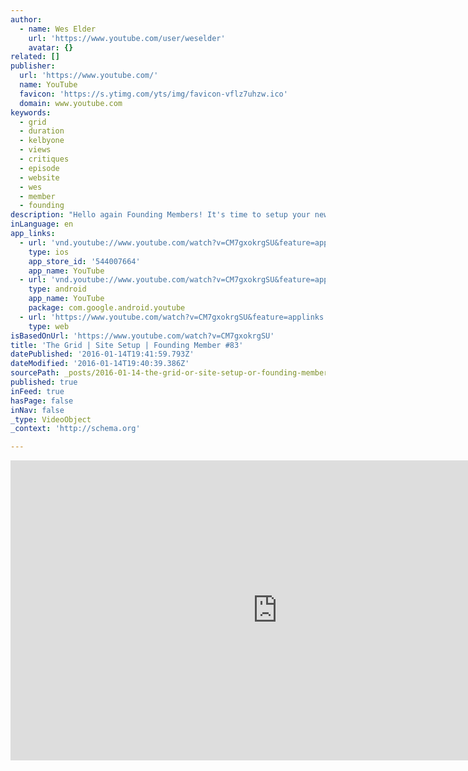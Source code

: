 ```yaml
---
author:
  - name: Wes Elder
    url: 'https://www.youtube.com/user/weselder'
    avatar: {}
related: []
publisher:
  url: 'https://www.youtube.com/'
  name: YouTube
  favicon: 'https://s.ytimg.com/yts/img/favicon-vflz7uhzw.ico'
  domain: www.youtube.com
keywords:
  - grid
  - duration
  - kelbyone
  - views
  - critiques
  - episode
  - website
  - wes
  - member
  - founding
description: "Hello again Founding Members! It's time to setup your new website on The Grid. This video took longer to shoot then in the playback. The reason was that I forgot an important step which I had to go back and sort out. You get to see everything I did."
inLanguage: en
app_links:
  - url: 'vnd.youtube://www.youtube.com/watch?v=CM7gxokrgSU&feature=applinks'
    type: ios
    app_store_id: '544007664'
    app_name: YouTube
  - url: 'vnd.youtube://www.youtube.com/watch?v=CM7gxokrgSU&feature=applinks'
    type: android
    app_name: YouTube
    package: com.google.android.youtube
  - url: 'https://www.youtube.com/watch?v=CM7gxokrgSU&feature=applinks'
    type: web
isBasedOnUrl: 'https://www.youtube.com/watch?v=CM7gxokrgSU'
title: 'The Grid | Site Setup | Founding Member #83'
datePublished: '2016-01-14T19:41:59.793Z'
dateModified: '2016-01-14T19:40:39.386Z'
sourcePath: _posts/2016-01-14-the-grid-or-site-setup-or-founding-member-83.md
published: true
inFeed: true
hasPage: false
inNav: false
_type: VideoObject
_context: 'http://schema.org'

---
```

<iframe src="https://cdn.embedly.com/widgets/media.html?src=https%3A%2F%2Fwww.youtube.com%2Fembed%2FCM7gxokrgSU%3Ffeature%3Doembed&amp;url=https%3A%2F%2Fwww.youtube.com%2Fwatch%3Fv%3DCM7gxokrgSU&amp;image=https%3A%2F%2Fi.ytimg.com%2Fvi%2FCM7gxokrgSU%2Fhqdefault.jpg&amp;key=b7d04c9b404c499eba89ee7072e1c4f7&amp;type=text%2Fhtml&amp;schema=youtube" width="854" height="480" scrolling="no" frameborder="0" allowfullscreen="allowfullscreen" style=""></iframe>